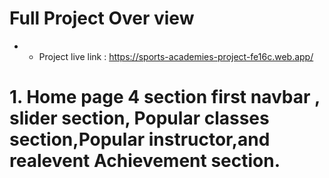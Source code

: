 # Full Project Over view
- * Project live link : https://sports-academies-project-fe16c.web.app/

#  1. Home page 4 section first navbar , slider section, Popular classes section,Popular instructor,and realevent Achievement section. 